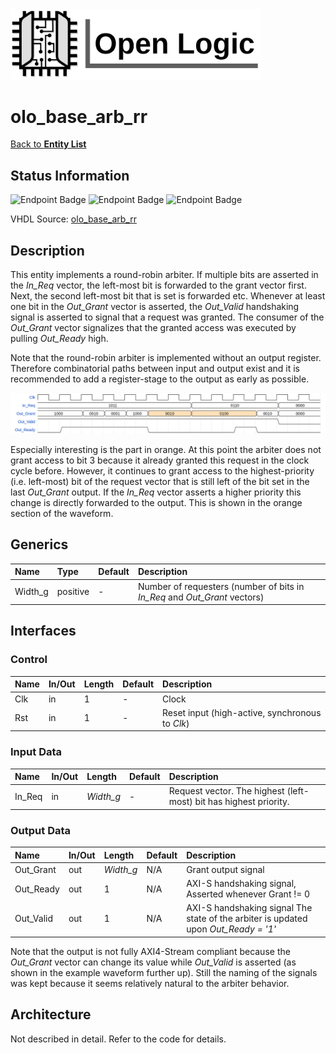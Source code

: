 <img src="../Logo.png" alt="Logo" width="400">

# olo_base_arb_rr

[Back to **Entity List**](../EntityList.md)

## Status Information

![Endpoint Badge](https://img.shields.io/endpoint?url=https://storage.googleapis.com/open-logic-badges/coverage/olo_base_arb_rr.json?cacheSeconds=0) ![Endpoint Badge](https://img.shields.io/endpoint?url=https://storage.googleapis.com/open-logic-badges/branches/olo_base_arb_rr.json?cacheSeconds=0) ![Endpoint Badge](https://img.shields.io/endpoint?url=https://storage.googleapis.com/open-logic-badges/issues/olo_base_arb_rr.json?cacheSeconds=0)

VHDL Source: [olo_base_arb_rr](../../src/base/vhdl/olo_base_arb_rr.vhd)

## Description

This entity implements a round-robin arbiter. If multiple bits are asserted in the *In_Req* vector, the left-most bit is forwarded to the grant vector first. Next, the second left-most bit that is set is forwarded etc. Whenever at least one bit in the *Out_Grant* vector is asserted, the *Out_Valid* handshaking signal is asserted to signal that a request was granted. The consumer of the *Out_Grant* vector signalizes that the granted access was executed by pulling *Out\_Ready* high.

Note that the round-robin arbiter is implemented without an output register. Therefore combinatorial paths between input and output exist and it is recommended to add a register-stage to the output as early as possible.

![Waveform](./arb/olo_base_arb_rr_example.png)

Especially interesting is the part in orange. At this point the arbiter does not grant access to bit 3 because it already granted this request in the clock cycle before. However, it continues to grant access to the highest-priority (i.e. left-most) bit of the request vector that is still left of the bit set in the last *Out_Grant* output. If the *In_Req* vector asserts a higher priority this change is directly forwarded to the output. This is shown in the orange section of the waveform.

## Generics

| Name    | Type     | Default | Description                                                  |
| :------ | :------- | ------- | :----------------------------------------------------------- |
| Width_g | positive | -       | Number of requesters (number of bits in *In_Req* and *Out_Grant* vectors) |

## Interfaces

### Control

| Name | In/Out | Length | Default | Description                                     |
| :--- | :----- | :----- | ------- | :---------------------------------------------- |
| Clk  | in     | 1      | -       | Clock                                           |
| Rst  | in     | 1      | -       | Reset input (high-active, synchronous to *Clk*) |

### Input Data

| Name   | In/Out | Length    | Default | Description                                                  |
| :----- | :----- | :-------- | ------- | :----------------------------------------------------------- |
| In_Req | in     | *Width_g* | -       | Request vector. The highest (left-most) bit has highest priority. |

### Output Data

| Name      | In/Out | Length    | Default | Description                                                  |
| :-------- | :----- | :-------- | ------- | :----------------------------------------------------------- |
| Out_Grant | out    | *Width_g* | N/A     | Grant output signal                                          |
| Out_Ready | out    | 1         | N/A     | AXI-S handshaking signal, Asserted whenever Grant != 0       |
| Out_Valid | out    | 1         | N/A     | AXI-S handshaking signal The state of the  arbiter is updated  upon *Out\_Ready =   '1'* |

Note that the output is not fully AXI4-Stream compliant because the *Out_Grant* vector can change its value while *Out_Valid* is asserted (as shown in the example waveform further up). Still the naming of the signals was kept because it seems relatively natural to the arbiter behavior.

## Architecture

Not described in detail. Refer to the code for details.
